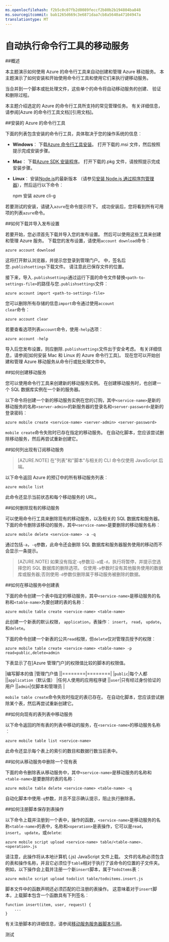 ```yaml
---
ms.openlocfilehash: f2b5c0c07fb2d0089feccf2b80b2b194804ba848
ms.sourcegitcommit: bab1265d669c3e6871daa7cb8a5640a47104947a
translationtype: MT
---
```

<properties 
    pageTitle="从命令行管理移动服务 |Microsoft Azure" 
    description="了解如何创建、 部署和管理您使用命令行工具的 Azure 移动服务。" 
    services="mobile-services" 
    documentationCenter="Mobile" 
    authors="ggailey777" 
    manager="dwrede" 
    editor=""/>

<tags 
    ms.service="mobile-services" 
    ms.workload="mobile" 
    ms.tgt_pltfrm="NA" 
    ms.devlang="multiple" 
    ms.topic="article" 
    ms.date="07/22/2015" 
    ms.author="glenga"/>

# 自动执行命令行工具的移动服务 

##概述

本主题演示如何使用 Azure 的命令行工具来自动创建和管理 Azure 移动服务。 本主题演示了如何安装和开始使用命令行工具和使用它们来执行键移动服务。
 
当合并到一个脚本或批处理文件，这些单个的命令将自动移动服务的创建、 验证和删除过程。 

本主题介绍选定的 Azure 的命令行工具所支持的常见管理任务。 有关详细信息，请参阅[Azure 的命令行工具文档][引用文档]。

##安装的 Azure 的命令行工具

下面的列表包含安装的命令行工具，具体取决于您的操作系统的信息︰

* **Windows**︰ 下载[Azure 命令行工具安装][windows 安装程序]。 打开下载的.msi 文件，然后按照提示完成安装步骤。

* **Mac**︰ 下载[Azure SDK 安装程序][mac 安装程序]。 打开下载的.pkg 文件，请按照提示完成安装步骤。

* **Linux**︰ 安装[Node.js][nodejs 组织]的最新版本 （请参见[安装 Node.js 通过程序包管理器][安装节点 linux]），然后运行以下命令︰

    npm 安装 azure cli-g

若要测试的安装，请键入`azure`在命令提示符下。 成功安装后，您将看到所有可用项的列表`azure`命令。

##如何下载并导入发布设置

若要开始，您必须首先下载并导入您的发布设置。 然后可以使用这些工具来创建和管理 Azure 服务。 下载您的发布设置，请使用`account download`命令︰

    azure account download

这将打开默认浏览器，并提示您登录到管理门户。 中，签名后您`.publishsettings`下载文件。 请注意此已保存文件的位置。

接下来，导入`.publishsettings`通过运行下面的命令文件替换`<path-to-settings-file>`的路径与您`.publishsettings`文件︰

    azure account import <path-to-settings-file>

您可以删除所有存储的信息<code>import</code>命令通过使用<code>account clear</code>命令︰

    azure account clear

若要查看选项列表`account`命令，使用`-help`选项︰

    azure account -help

导入后您发布设置，则应删除`.publishsettings`文件出于安全考虑。 有关详细信息，请参阅[如何安装 Mac 和 Linux 的 Azure 命令行工具]。 现在您可以开始创建和管理 Azure 移动服务从命令行或批处理文件中。  

##如何创建移动服务

您可以使用命令行工具来创建新的移动服务实例。 在创建移动服务时，也创建一个 SQL 数据库实例在一个新的服务器。 

以下命令将创建一个新的移动服务实例在您的订购，其中`<service-name>`是新的移动服务的名称`<server-admin>`的新服务器的登录名和`<server-password>`是新的登录密码︰

    azure mobile create <service-name> <server-admin> <server-password>

`mobile create`命令失败时已存在指定的移动服务。 在自动化脚本，您应该尝试删除移动服务，然后再尝试重新创建它。

##如何列出现有订阅移动服务

> [AZURE.NOTE] 在"列表"和"脚本"与相关的 CLI 命令仅使用 JavaScript 后端。 

以下命令返回 Azure 的预订中的所有移动服务列表︰

    azure mobile list

此命令还显示当前状态和每个移动服务的 URL。

##如何删除现有的移动服务

可以使用命令行工具来删除现有的移动服务，以及相关的 SQL 数据库和服务器。 下面的命令删除该移动的服务，其中`<service-name>`是要删除的移动服务名称︰

    azure mobile delete <service-name> -a -q

通过包括`-a`，`-q`参数，此命令还会删除 SQL 数据库和服务器服务使用的移动而不会显示一条提示。

> [AZURE.NOTE] 如果没有指定<code>-q</code>参数沿<code>-a</code>或<code>-d</code>，执行将暂停，并提示您选择您的 SQL 数据库的删除选项。 仅使用<code>-a</code>参数时没有其他服务使用的数据库或服务器;否则使用<code>-d</code>参数仅删除属于移动服务被删除的数据。

##如何在移动服务中创建表

下面的命令创建一个表中指定的移动服务，其中`<service-name>`是移动服务的名称和`<table-name>`为要创建的表的名称︰

    azure mobile table create <service-name> <table-name>

此创建一个新表的默认权限， `application`，表操作︰ `insert`， `read`， `update`，和`delete`。 

下面的命令创建一个新表的公共`read`权限，但`delete`仅对管理员授予的权限︰

    azure mobile table create <service-name> <table-name> -p read=public,delete=admin

下表显示了在[Azure 管理门户]的权限值比较的脚本的权限值。

|编写脚本的值 |管理门户值 ||========|========|
|`public`|每个人都 ||`application`（默认值） |任何人使用的应用程序键 ||`user`|只有经过身份验证的用户 ||`admin`|仅脚本和管理员 |

`mobile table create`命令失败时指定的表已存在。 在自动化脚本，您应该尝试删除某个表，然后再尝试重新创建它。

##如何向现有的表列表中移动服务

以下命令返回的所有表的列表中移动的服务，在`<service-name>`的移动服务名称︰

    azure mobile table list <service-name>

此命令还显示每个表上的索引的数目和数据行数当前表中。

##如何从移动服务中删除一个现有表

下面的命令删除表从移动服务中，其中`<service-name>`是移动服务的名称和`<table-name>`是要删除的表的名称︰

    azure mobile table delete <service-name> <table-name> -q

自动化脚本中使用`-q`参数，并且不显示确认提示，阻止执行删除表。

##如何注册脚本保存到表操作

以下命令上载并注册到一个表中，操作的函数，`<service-name>`是移动服务的名称`<table-name>`的表中，名称和`<operation>`是表操作，它可以是`read`， `insert`， `update`，或`delete`:

    azure mobile script upload <service-name> table/<table-name>.<operation>.js

请注意，此操作将从本地计算机 (.js) JavaScript 文件上载。 文件的名称必须包含的表和操作名称，并且它必须位于`table`相对于执行了该命令的位置的子文件夹。 例如，以下操作会上载并注册一个新`insert`脚本，属于`TodoItems`表︰

    azure mobile script upload todolist table/todoitems.insert.js

脚本文件中的函数声明还必须匹配的已注册的表操作。 这意味着对于`insert`脚本，上载脚本包含一个函数具有下列签名︰

    function insert(item, user, request) {
        ...
    } 

有关注册脚本的详细信息，请参阅[移动服务服务器脚本引用]。

<!-- Anchors. -->
[下载并安装的命令行工具]: #install
[下载并导入发布设置]: #import
[创建新的移动服务]: #create-service
[获取主密钥]: #get-master-key
[创建新表]: #create-table
[注册一个新的表脚本]: #register-script
[删除一个现有表]: #delete-table
[删除现有的移动服务]: #delete-service
[测试移动服务]: #test-service
[列表中移动服务]: #list-services
[列表中的表]: #list-tables
[下一步行动]: #next-steps

<!-- Images. -->











<!-- URLs. -->
[移动服务服务器脚本引用]: http://go.microsoft.com/fwlink/p?LinkId=262293

[Azure 的管理门户]: https://manage.windowsazure.com/
[nodejs 组织]: http://nodejs.org/
[安装节点 linux]: https://github.com/joyent/node/wiki/Installing-Node.js-via-package-manager

[mac 安装程序]: http://go.microsoft.com/fwlink/p?LinkId=252249
[windows 安装程序]: http://go.microsoft.com/fwlink/p?LinkID=275464
[参考文档]: http://azure.microsoft.com/documentation/articles/virtual-machines-command-line-tools/#Commands_to_manage_mobile_services
[如何为 Mac 和 Linux 安装 Azure 命令行工具]: http://go.microsoft.com/fwlink/p/?LinkId=275795

 
测试
